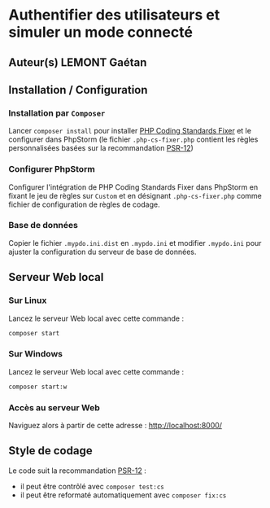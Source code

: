 # Authentifier des utilisateurs et simuler un mode connecté

## Auteur(s) LEMONT Gaétan

## Installation / Configuration

### Installation par `Composer`

Lancer `composer install` pour installer [PHP Coding Standards Fixer](https://cs.symfony.com/) et le configurer dans PhpStorm (le fichier `.php-cs-fixer.php` contient les règles personnalisées basées sur la recommandation [PSR-12](https://www.php-fig.org/psr/psr-12/))

### Configurer PhpStorm

Configurer l'intégration de PHP Coding Standards Fixer dans PhpStorm en fixant le jeu de règles sur `Custom` et en désignant `.php-cs-fixer.php` comme fichier de configuration de règles de codage. 

### Base de données

Copier le fichier `.mypdo.ini.dist` en `.mypdo.ini` et modifier `.mypdo.ini` pour ajuster la configuration du serveur de base de données.

## Serveur Web local

### Sur Linux

Lancez le serveur Web local avec cette commande :
```bash
composer start
```

### Sur Windows

Lancez le serveur Web local avec cette commande :
```bash
composer start:w
```

### Accès au serveur Web
Naviguez alors à partir de cette adresse : <http://localhost:8000/>

## Style de codage

Le code suit la recommandation [PSR-12](https://www.php-fig.org/psr/psr-12/) :
- il peut être contrôlé avec `composer test:cs`
- il peut être reformaté automatiquement avec `composer fix:cs`
